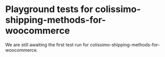 # Playground tests for colissimo-shipping-methods-for-woocommerce
We are still awaiting the first test run for colissimo-shipping-methods-for-woocommerce.
